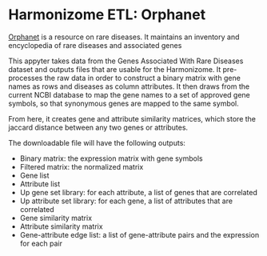 # Harmonizome ETL: Orphanet

[Orphanet](https://www.orpha.net/) is a resource on rare diseases. It maintains an inventory and encyclopedia of rare diseases and associated genes

This appyter takes data from the 
Genes Associated With Rare Diseases dataset and outputs files that are usable for the Harmonizome. It pre-processes the raw data  in order to construct a binary matrix with gene names as rows and diseases as column attributes. It then draws from the current NCBI database to map the gene names to a set of approved gene symbols, so that synonymous genes are mapped to the same symbol. 

From here, it creates gene and attribute similarity matrices, which store the jaccard distance between any two genes or attributes. 

The downloadable file will have the following outputs:
* Binary matrix: the expression matrix with gene symbols
* Filtered matrix: the normalized matrix
* Gene list
* Attribute list 
* Up gene set library: for each attribute, a list of genes that are correlated
* Up attribute set library: for each gene, a list of attributes that are correlated
* Gene similarity matrix
* Attribute similarity matrix
* Gene-attribute edge list: a list of gene-attribute pairs and the expression for each pair 
